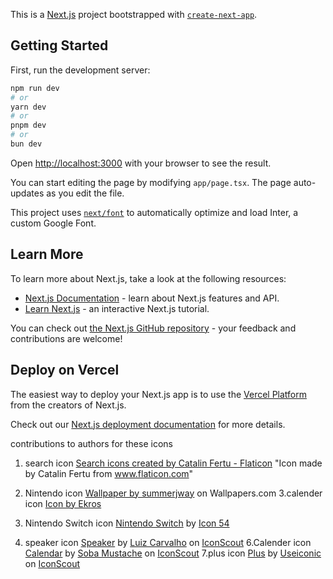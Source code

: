 This is a [Next.js](https://nextjs.org/) project bootstrapped with [`create-next-app`](https://github.com/vercel/next.js/tree/canary/packages/create-next-app).

## Getting Started

First, run the development server:

```bash
npm run dev
# or
yarn dev
# or
pnpm dev
# or
bun dev
```

Open [http://localhost:3000](http://localhost:3000) with your browser to see the result.

You can start editing the page by modifying `app/page.tsx`. The page auto-updates as you edit the file.

This project uses [`next/font`](https://nextjs.org/docs/basic-features/font-optimization) to automatically optimize and load Inter, a custom Google Font.

## Learn More

To learn more about Next.js, take a look at the following resources:

- [Next.js Documentation](https://nextjs.org/docs) - learn about Next.js features and API.
- [Learn Next.js](https://nextjs.org/learn) - an interactive Next.js tutorial.

You can check out [the Next.js GitHub repository](https://github.com/vercel/next.js/) - your feedback and contributions are welcome!

## Deploy on Vercel

The easiest way to deploy your Next.js app is to use the [Vercel Platform](https://vercel.com/new?utm_medium=default-template&filter=next.js&utm_source=create-next-app&utm_campaign=create-next-app-readme) from the creators of Next.js.

Check out our [Next.js deployment documentation](https://nextjs.org/docs/deployment) for more details.

contributions to authors for these icons

1. search icon
   <a href="https://www.flaticon.com/free-icons/search" title="search icons">Search icons created by Catalin Fertu - Flaticon</a>
   "Icon made by Catalin Fertu from www.flaticon.com"

2. Nintendo icon
   <a href="https://wallpapers.com/png/nintendo-logo-red-background-9pqvkbymbgyt5sp1.html">Wallpaper by summerjway</a> on Wallpapers.com
   3.calender icon
   <a href="https://www.freepik.com/icons/calendar">Icon by Ekros</a>
3. Nintendo Switch icon
   <a href="https://iconscout.com/icons/nintendo-switch" class="text-underline font-size-sm" target="_blank">Nintendo Switch</a> by <a href="https://iconscout.com/contributors/icon-54" class="text-underline font-size-sm" target="_blank">Icon 54</a>
4. speaker icon
   <a href="https://iconscout.com/icons/speaker" class="text-underline font-size-sm" target="_blank">Speaker</a> by <a href="https://iconscout.com/contributors/LuizCarvalho" class="text-underline font-size-sm">Luiz Carvalho</a> on <a href="https://iconscout.com" class="text-underline font-size-sm">IconScout</a>
   6.Calender icon
   <a href="https://iconscout.com/icons/calendar" class="text-underline font-size-sm" target="_blank">Calendar</a> by <a href="https://iconscout.com/contributors/ziyad-al-junaidi" class="text-underline font-size-sm">Soba Mustache</a> on <a href="https://iconscout.com" class="text-underline font-size-sm">IconScout</a>
   7.plus icon
   <a href="https://iconscout.com/icons/plus" class="text-underline font-size-sm" target="_blank">Plus</a> by <a href="https://iconscout.com/contributors/useiconic" class="text-underline font-size-sm">Useiconic</a> on <a href="https://iconscout.com" class="text-underline font-size-sm">IconScout</a>
